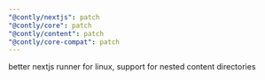 ```yaml
---
"@contly/nextjs": patch
"@contly/core": patch
"@contly/content": patch
"@contly/core-compat": patch
---
```


better nextjs runner for linux, support for nested content directories
